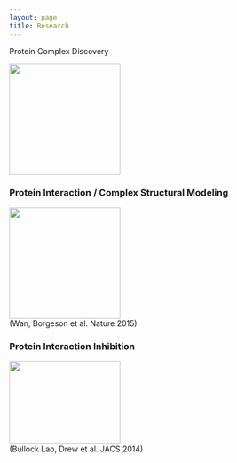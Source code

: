 ```yaml
---
layout: page
title: Research
---
```


<p class="message">
	<h>Protein Complex Discovery</h>
</p>
<img src="{{ site.url }}/images/complex_network.png" width="200" height="200" />

<p class="message">
	<h3>Protein Interaction / Complex Structural Modeling</h3>
</p>
<img src="{{ site.url }}/images/proteasome_correlation.png" height="200" />
<br>
(Wan, Borgeson et al. Nature 2015)

<p class="message">
	<h3>Protein Interaction Inhibition</h3>
</p>

<img src="{{ site.url }}/images/ja-2014-02310r_0005.jpeg" width="200" height="150" />
<br>
(Bullock Lao, Drew et al. JACS 2014)


